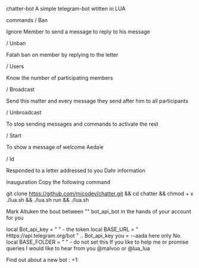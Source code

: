 chatter-bot
A simple telegram-bot wtitten in LUA

commands
/ Ban

Ignore Member to send a message to reply to his message

/ Unban

Fatah ban on member by replying to the letter

/ Users

Know the number of participating members

/ Broadcast

Send this matter and every message they send after him to all participants

/ Unbroadcast

To stop sending messages and commands to activate the rest

/ Start

To show a message of welcome Aedaٱe

/ Id

Responded to a letter addressed to you Dahr information

Inauguration
Copy the following command

git clone https://github.com/micodev/chatter.git && cd chatter && chmod + x ./lua.sh && ./lua.sh run && ./lua.sh

Mark Altuken the bout between "" bot_api_bot in the hands of your account for you

local Bot_api_key =  " "  - the token 
local BASE_URL =  " Https://api.telegram.org/bot " .. Bot_api_key
you =  --aada here only No. 
local BASE_FOLDER =  " "  - do not set this
If you like to help me or promise queries I would like to hear from you @malvoo or @lua_lua

Find out about a new bot : +1:

